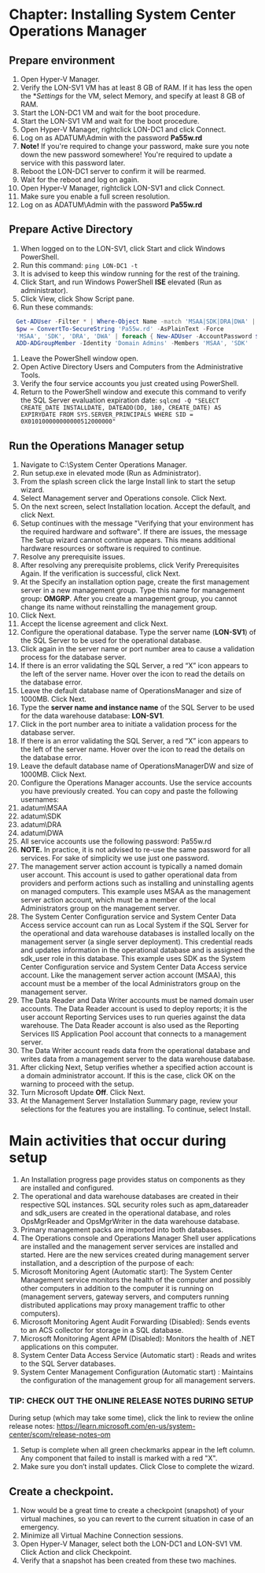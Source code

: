 # Chapter: Installing System Center Operations Manager

## Prepare environment
1. Open Hyper-V Manager.
1. Verify the LON-SV1 VM has at least 8 GB of RAM. If it has less the open the **Settings* for the VM, select Memory, and specify at least 8 GB of RAM.
1. Start the LON-DC1 VM and wait for the boot procedure.
1. Start the LON-SV1 VM and wait for the boot procedure.
1. Open Hyper-V Manager, rightclick LON-DC1 and click Connect.
1. Log on as ADATUM\Admin with the password **Pa55w.rd**
1. **Note!** If you're required to change your password, make sure you note down the new password somewhere! You're required to update a service with this password later.
1. Reboot the LON-DC1 server to confirm it will be rearmed.
1. Wait for the reboot and log on again.
1. Open Hyper-V Manager, rightclick LON-SV1 and click Connect.
1. Make sure you enable a full screen resolution.
1. Log on as ADATUM\Admin with the password **Pa55w.rd**


## Prepare Active Directory
1. When logged on to the LON-SV1, click Start and click Windows PowerShell.
1. Run this command: ```ping LON-DC1 -t```
1. It is advised to keep this window running for the rest of the training.
1. Click Start, and run Windows PowerShell **ISE** elevated (Run as administrator).
1. Click View, click Show Script pane.
1. Run these commands:
```PowerShell
  Get-ADUser -Filter * | Where-Object Name -match 'MSAA|SDK|DRA|DWA' | Remove-ADUser
  $pw = ConvertTo-SecureString 'Pa55w.rd' -AsPlainText -Force
  'MSAA', 'SDK', 'DRA', 'DWA' | foreach { New-ADUser -AccountPassword $pw -Name $_ -Path 'OU=SCOM,DC=ADATUM,DC=msft' -Enabled $true }
  ADD-ADGroupMember -Identity 'Domain Admins' -Members 'MSAA', 'SDK'
```
1. Leave the PowerShell window open.
1. Open Active Directory Users and Computers from the Administrative Tools.
1. Verify the four service accounts you just created using PowerShell.
1. Return to the PowerShell window and execute this command to verify the SQL Server evaluation expiration date: ```sqlcmd -Q "SELECT CREATE_DATE INSTALLDATE, DATEADD(DD, 180, CREATE_DATE) AS EXPIRYDATE FROM SYS.SERVER_PRINCIPALS WHERE SID = 0X010100000000000512000000"```


## Run the Operations Manager setup
1. Navigate to C:\System Center Operations Manager.
1. Run setup.exe in elevated mode (Run as Administrator).
1. From the splash screen click the large Install link to start the setup wizard.
1. Select Management server and Operations console. Click Next.
1. On the next screen, select Installation location. Accept the default, and click Next.
1. Setup continues with the message "Verifying that your environment has the required hardware and software".  If there are issues, the message The Setup wizard cannot continue appears. This means additional hardware resources or software is required to continue.
1. Resolve any prerequisite issues.
1. After resolving any prerequisite problems, click Verify Prerequisites Again. If the verification is successful, click Next. 
1. At the Specify an installation option page, create the first management server in a new management group. Type this name for management group: **OMGRP**. After you create a management group, you cannot change its name without reinstalling the management group.
1. Click Next.
1. Accept the license agreement and click Next. 
1. Configure the operational database. Type the server name (**LON-SV1**) of the SQL Server to be used for the operational database.
1. Click again in the server name or port number area to cause a validation process for the database server.
1. If there is an error validating the SQL Server, a red “X” icon appears to the left of the server name. Hover over the icon to read the details on the database error. 
1. Leave the default database name of OperationsManager and size of 1000MB. Click Next. 
1. Type the **server name and instance name** of the SQL Server to be used for the data warehouse database: **LON-SV1**.
1. Click in the port number area to initiate a validation process for the database server.
1. If there is an error validating the SQL Server, a red “X” icon appears to the left of the server name. Hover over the icon to read the details on the database error. 
1. Leave the default database name of OperationsManagerDW and size of 1000MB. Click Next.
1. Configure the Operations Manager accounts. Use the service accounts you have previously created. You can copy and paste the following usernames:
  1. adatum\MSAA
  1. adatum\SDK
  1. adatum\DRA
  1. adatum\DWA
  1. All service accounts use the following password: Pa55w.rd
1. **NOTE.** In practice, it is not advised to re-use the same password for all services. For sake of simplicity we use just one password.
1. The management server action account is typically a named domain user account. This account is used to gather operational data from providers and perform actions such as installing and uninstalling agents on managed computers. This example uses MSAA as the management server action account, which must be a member of the local Administrators group on the management server.
1. The System Center Configuration service and System Center Data Access service account can run as Local System if the SQL Server for the operational and data warehouse databases is installed locally on the management server (a single server deployment). This credential reads and updates information in the operational database and is assigned the sdk_user role in this database. This example uses SDK as the System Center Configuration service and System Center Data Access service account. Like the management server action account (MSAA), this account must be a member of the local Administrators group on the management server.
1. The Data Reader and Data Writer accounts must be named domain user accounts. The Data Reader account is used to deploy reports; it is the user account Reporting Services uses to run queries against the data warehouse. The Data Reader account is also used as the Reporting Services IIS Application Pool account that connects to a management server.
1. The Data Writer account reads data from the operational database and writes data from a management server to the data warehouse database.
1. After clicking Next, Setup verifies whether a specified action account is a domain administrator account. If this is the case, click OK on the warning to proceed with the setup.
1. Turn Microsoft Update **Off**. Click Next.
1. At the Management Server Installation Summary page, review your selections for the features you are installing. To continue, select Install.


# Main activities that occur during setup
1. An Installation progress page provides status on components as they are installed and configured.
1. The operational and data warehouse databases are created in their respective SQL instances. SQL security roles such as apm_datareader and sdk_users are created in the operational database, and roles OpsMgrReader and OpsMgrWriter in the data warehouse database.
1. Primary management packs are imported into both databases.
1. The Operations console and Operations Manager Shell user applications are installed and the management server services are installed and started. Here are the new services created during management server installation, and a description of the purpose of each:
  1.  Microsoft Monitoring Agent (Automatic start): The System Center Management service monitors the health of the computer and possibly other computers in addition to the computer it is running on (management servers, gateway servers, and computers running distributed applications may proxy management traffic to other computers).
  1. Microsoft Monitoring Agent Audit Forwarding (Disabled): Sends events to an ACS collector for storage in a SQL database.  
  1. Microsoft Monitoring Agent APM (Disabled): Monitors the health of .NET applications on this computer.
  1. System Center Data Access Service (Automatic start) : Reads and writes to the SQL Server databases.
  1. System Center Management Configuration (Automatic start) : Maintains the configuration of the management group for all management servers.


### TIP: CHECK OUT THE ONLINE RELEASE NOTES DURING SETUP
During setup (which may take some time), click the link to review the online release notes:
https://learn.microsoft.com/en-us/system-center/scom/release-notes-om
1. Setup is complete when all green checkmarks appear in the left column. Any component that failed to install is marked with a red "X".
1. Make sure you don’t install updates. Click Close to complete the wizard.


## Create a checkpoint.
1. Now would be a great time to create a checkpoint (snapshot) of your virtual machines, so you can revert to the current situation in case of an emergency.
1. Minimize all Virtual Machine Connection sessions.
1. Open Hyper-V Manager, select both the LON-DC1 and LON-SV1 VM. Click Action and click Checkpoint.
1. Verify that a snapshot has been created from these two machines.

